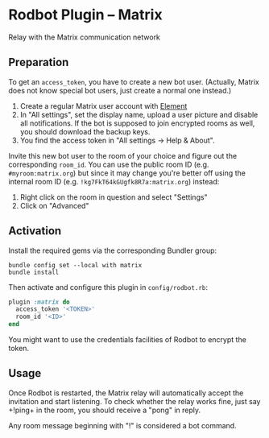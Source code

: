 # Rodbot Plugin – Matrix

Relay with the Matrix communication network

## Preparation

To get an `access_token`, you have to create a new bot user. (Actually, Matrix does not know special bot users, just create a normal one instead.)

1. Create a regular Matrix user account with [Element](https://app.element.io)
2. In "All settings", set the display name, upload a user picture and disable all notifications. If the bot is supposed to join encrypted rooms as well, you should download the backup keys.
3. You find the access token in "All settings -> Help & About".

Invite this new bot user to the room of your choice and figure out the corresponding `room_id`. You can use the public room ID (e.g. `#myroom:matrix.org`) but since it may change you're better off using the internal room ID (e.g. `!kg7FkT64kGUgfk8R7a:matrix.org`) instead:

1. Right click on the room in question and select "Settings"
2. Click on "Advanced"

## Activation

Install the required gems via the corresponding Bundler group:

```
bundle config set --local with matrix
bundle install
```

Then activate and configure this plugin in `config/rodbot.rb`:

```ruby
plugin :matrix do
  access_token '<TOKEN>'
  room_id '<ID>'
end
```

You might want to use the credentials facilities of Rodbot to encrypt the token.

## Usage

Once Rodbot is restarted, the Matrix relay will automatically accept the invitation and start listening. To check whether the relay works fine, just say +!ping+ in the room, you should receive a "pong" in reply.

Any room message beginning with "!" is considered a bot command.
